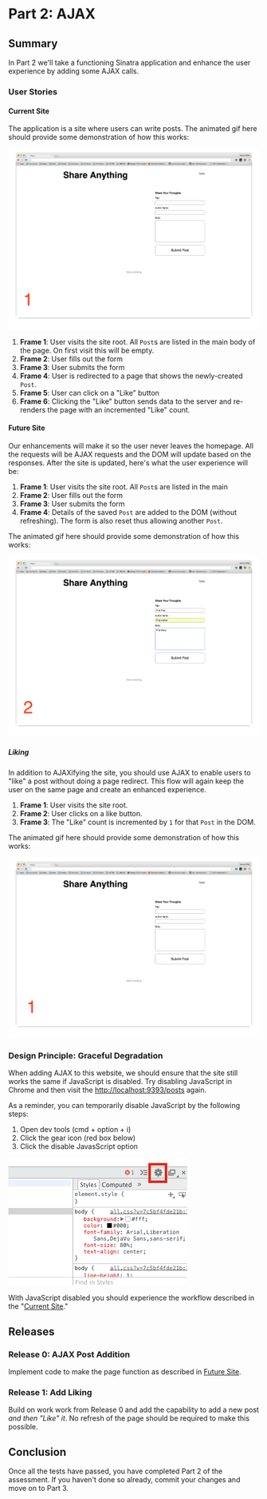 # Part 2:  AJAX

## Summary

In Part 2 we'll take a functioning Sinatra application and enhance the user
experience by adding some AJAX calls.

### User Stories

<a name="current_site">

#### Current Site

The application is a site where users can write posts.  The animated gif here
should provide some demonstration of how this works:

![](mockups/original_functionality.gif)

1. **Frame 1**: User visits the site root. All `Post`s are listed in the main
   body of the page. On first visit this will be empty.
1. **Frame 2**: User fills out the form
1. **Frame 3**: User submits the form
1. **Frame 4**: User is redirected to a page that shows the newly-created `Post`.
1. **Frame 5**: User can click on a "Like" button
1. **Frame 6**: Clicking the "Like" button sends data to the server and
   re-renders the page with an incremented "Like" count.

<a name="future-site">

#### Future Site

Our enhancements will make it so the user never leaves the homepage.  All the
requests will be AJAX requests and the DOM will update based on the responses.
After the site is updated, here's what the user experience will be:

1. **Frame 1**: User visits the site root. All `Post`s are listed in the main
1. **Frame 2**: User fills out the form
1. **Frame 3**: User submits the form
1. **Frame 4**: Details of the saved `Post` are added to the DOM (without refreshing). The form is also reset thus allowing another `Post`.

The animated gif here should provide some demonstration of how this works:

![](mockups/ajax_post.gif)

##### Liking

In addition to AJAXifying the site, you should use AJAX to enable users to
"like" a post without doing a page redirect. This flow will again keep the user
on the same page and create an enhanced experience.

1. **Frame 1**: User visits the site root.
1. **Frame 2**: User clicks on a like button.
1. **Frame 3**: The "Like" count is incremented by `1` for that `Post` in the DOM.

The animated gif here should provide some demonstration of how this works:

![](mockups/like_functionality.gif)

### Design Principle: Graceful Degradation

When adding AJAX to this website, we should ensure that the site still works
the same if JavaScript is disabled. Try disabling JavaScript in Chrome and then
visit the [http://localhost:9393/posts](http://localhost:9393/posts) again.

As a reminder, you can temporarily disable JavaScript by the following steps:

1. Open dev tools (cmd + option + i)
1. Click the gear icon (red box below)
1. Click the disable JavasScript option

![](readme-assets/devtoolpix.png)

With JavaScript disabled you should experience the workflow
described in the "[Current Site](#current_site)."

## Releases

### Release 0: AJAX Post Addition

Implement code to make the page function as described in
[Future Site](#future-site).

### Release 1: Add Liking

Build on work work from Release 0 and add the capability to add a new post _and
then "Like" it_. No refresh of the page should be required to make this
possible.

## Conclusion

Once all the tests have passed, you have completed Part 2 of the assessment. If
you haven't done so already, commit your changes and move on to Part 3.
